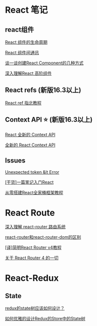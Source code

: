 # React 笔记

## react组件
[React 组件的生命周期](https://github.com/ClarenceC/knowledge/issues/12)

[React 组件间通讯](http://taobaofed.org/blog/2016/11/17/react-components-communication/)

[谈一谈创建React Component的几种方式](https://segmentfault.com/a/1190000008402834)

[深入理解React 高阶组件](https://juejin.im/post/59eb26e951882578c6738fb0)

## React refs (新版16.3以上)

[React ref 指北教程](https://juejin.im/post/5ab30cef6fb9a028b410f5c1)

##  Context API :star: (新版16.3以上)

[React 全新的 Context API](https://loveky.github.io/2018/03/05/react-new-context-api/)

[全新的 React Context API](https://github.com/Hancoson/blog/issues/27)

## Issues

[Unexpected token &lt Error](https://github.com/ClarenceC/knowledge/issues/15)

[[干货]一篇笔记入门React](https://www.cnblogs.com/szhshp/p/8006093.html)

[从零搭建React全家桶框架教程](https://github.com/brickspert/blog/issues/1)


# React Route

[深入理解 react-router 路由系统](https://segmentfault.com/a/1190000004075348#articleHeader1)

[react-router和react-router-dom的区别](https://github.com/mrdulin/blog/issues/42)

[[译]简明React Router v4教程](https://github.com/fi3ework/Blog/issues/10)

[关于 React Router 4 的一切](https://juejin.im/post/5995a2506fb9a0249975a1a4)


# React-Redux

## State

[redux的state树应该如何设计？](https://www.zhihu.com/question/50888321)

[如何优雅的设计Redux的Store中的State树](http://www.cnblogs.com/geoffgu/p/6273956.html)

